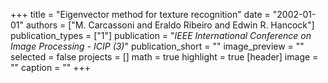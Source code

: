 +++
title = "Eigenvector method for texture recognition"
date = "2002-01-01"
authors = ["M. Carcassoni and Eraldo Ribeiro and Edwin R. Hancock"]
publication_types = ["1"]
publication = "_IEEE International Conference on Image Processing - ICIP (3)_"
publication_short = ""
image_preview = ""
selected = false
projects = []
math = true
highlight = true
[header]
image = ""
caption = ""
+++

